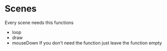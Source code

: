 # Scenes
Every scene needs this functions
* loop
* draw
* mouseDown
If you don't need the function just leave the function empty
